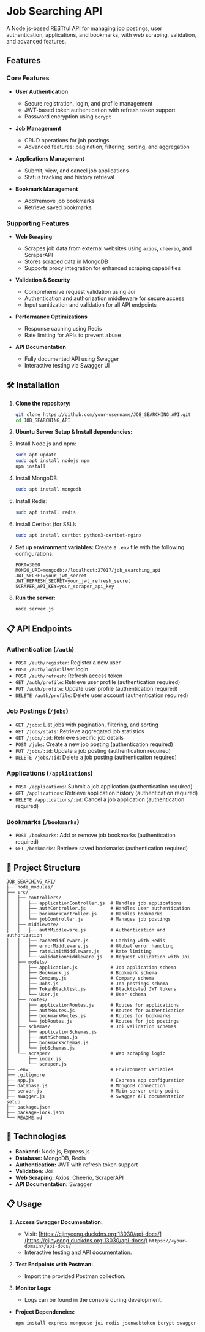 # Job Searching API

A Node.js-based RESTful API for managing job postings, user authentication, applications, and bookmarks, with web scraping, validation, and advanced features.

## Features

### Core Features
- **User Authentication**
  - Secure registration, login, and profile management
  - JWT-based token authentication with refresh token support
  - Password encryption using `bcrypt`

- **Job Management**
  - CRUD operations for job postings
  - Advanced features: pagination, filtering, sorting, and aggregation

- **Applications Management**
  - Submit, view, and cancel job applications
  - Status tracking and history retrieval

- **Bookmark Management**
  - Add/remove job bookmarks
  - Retrieve saved bookmarks

### Supporting Features
- **Web Scraping**
  - Scrapes job data from external websites using `axios`, `cheerio`, and ScraperAPI
  - Stores scraped data in MongoDB
  - Supports proxy integration for enhanced scraping capabilities

- **Validation & Security**
  - Comprehensive request validation using Joi
  - Authentication and authorization middleware for secure access
  - Input sanitization and validation for all API endpoints

- **Performance Optimizations**
  - Response caching using Redis
  - Rate limiting for APIs to prevent abuse

- **API Documentation**
  - Fully documented API using Swagger
  - Interactive testing via Swagger UI

## 🛠️ Installation

1. **Clone the repository:**
   ```bash
   git clone https://github.com/your-username/JOB_SEARCHING_API.git
   cd JOB_SEARCHING_API
   ```

2. **Ubuntu Server Setup & Install dependencies:**
  1. Install Node.js and npm:
     ```bash
     sudo apt update
     sudo apt install nodejs npm
     npm install
     ```
  2. Install MongoDB:
     ```bash
     sudo apt install mongodb
     ```
  3. Install Redis:
     ```bash
     sudo apt install redis
     ```
  4. Install Certbot (for SSL):
     ```bash
     sudo apt install certbot python3-certbot-nginx
     ```

3. **Set up environment variables:**
   Create a `.env` file with the following configurations:
   ```
   PORT=3000
   MONGO_URI=mongodb://localhost:27017/job_searching_api
   JWT_SECRET=your_jwt_secret
   JWT_REFRESH_SECRET=your_jwt_refresh_secret
   SCRAPER_API_KEY=your_scraper_api_key
   ```

4. **Run the server:**
   ```bash
   node server.js
   ```

## 📋 API Endpoints

### Authentication (`/auth`)
- `POST /auth/register`: Register a new user
- `POST /auth/login`: User login
- `POST /auth/refresh`: Refresh access token
- `GET /auth/profile`: Retrieve user profile (authentication required)
- `PUT /auth/profile`: Update user profile (authentication required)
- `DELETE /auth/profile`: Delete user account (authentication required)

### Job Postings (`/jobs`)
- `GET /jobs`: List jobs with pagination, filtering, and sorting
- `GET /jobs/stats`: Retrieve aggregated job statistics
- `GET /jobs/:id`: Retrieve specific job details
- `POST /jobs`: Create a new job posting (authentication required)
- `PUT /jobs/:id`: Update a job posting (authentication required)
- `DELETE /jobs/:id`: Delete a job posting (authentication required)

### Applications (`/applications`)
- `POST /applications`: Submit a job application (authentication required)
- `GET /applications`: Retrieve application history (authentication required)
- `DELETE /applications/:id`: Cancel a job application (authentication required)

### Bookmarks (`/bookmarks`)
- `POST /bookmarks`: Add or remove job bookmarks (authentication required)
- `GET /bookmarks`: Retrieve saved bookmarks (authentication required)

## 🕌 Project Structure

```
JOB_SEARCHING_API/
├── node_modules/
├── src/
│   ├── controllers/
│   │   ├── applicationController.js  # Handles job applications
│   │   ├── authController.js         # Handles user authentication
│   │   ├── bookmarkController.js     # Handles bookmarks
│   │   └── jobController.js          # Manages job postings
│   ├── middleware/
│   │   ├── authMiddleware.js         # Authentication and authorization
│   │   ├── cacheMiddleware.js        # Caching with Redis
│   │   ├── errorMiddleware.js        # Global error handling
│   │   ├── rateLimitMiddleware.js    # Rate limiting
│   │   └── validationMiddleware.js   # Request validation with Joi
│   ├── models/
│   │   ├── Application.js            # Job application schema
│   │   ├── Bookmark.js               # Bookmark schema
│   │   ├── Company.js                # Company schema
│   │   ├── Jobs.js                   # Job postings schema
│   │   ├── TokenBlacklist.js         # Blacklisted JWT tokens
│   │   └── User.js                   # User schema
│   ├── routes/
│   │   ├── applicationRoutes.js      # Routes for applications
│   │   ├── authRoutes.js             # Routes for authentication
│   │   ├── bookmarkRoutes.js         # Routes for bookmarks
│   │   └── jobRoutes.js              # Routes for job postings
│   ├── schemas/                      # Joi validation schemas
│   │   ├── applicationSchemas.js
│   │   ├── authSchemas.js
│   │   ├── bookmarkSchemas.js
│   │   └── jobSchemas.js
│   └── scraper/                      # Web scraping logic
│       ├── index.js
│       └── scraper.js
├── .env                              # Environment variables
├── .gitignore
├── app.js                            # Express app configuration
├── database.js                       # MongoDB connection
├── server.js                         # Main server entry point
├── swagger.js                        # Swagger API documentation setup
├── package.json
├── package-lock.json
└── README.md
```

## 🚀 Technologies

- **Backend:** Node.js, Express.js
- **Database:** MongoDB, Redis
- **Authentication:** JWT with refresh token support
- **Validation:** Joi
- **Web Scraping:** Axios, Cheerio, ScraperAPI
- **API Documentation:** Swagger

## 📋 Usage

1. **Access Swagger Documentation:**
   - Visit: [https://cjinyeong.duckdns.org:13030/api-docs/](https://cjinyeong.duckdns.org:13030/api-docs/)
            `https://<your-domain>/api-docs/`
   - Interactive testing and API documentation.

2. **Test Endpoints with Postman:**
   - Import the provided Postman collection.

3. **Monitor Logs:**
   - Logs can be found in the console during development.

- **Project Dependencies:**
  ```bash
  npm install express mongoose joi redis jsonwebtoken bcrypt swagger-jsdoc swagger-ui-express
  ```



